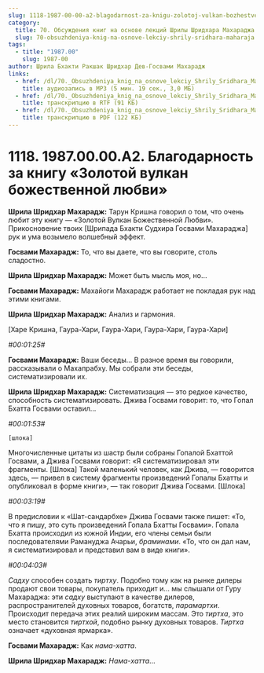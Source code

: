 ```yaml
---
slug: 1118-1987-00-00-a2-blagodarnost-za-knigu-zolotoj-vulkan-bozhestvennoj-lyubvi
category:
  title: 70. Обсуждения книг на основе лекций Шрилы Шридхара Махараджа
  slug: 70-obsuzhdeniya-knig-na-osnove-lekciy-shrily-sridhara-maharaja
tags:
  - title: "1987.00"
    slug: 1987-00
author: Шрила Бхакти Ракшак Шридхар Дев-Госвами Махарадж
links:
  - href: /dl/70._Obsuzhdeniya_knig_na_osnove_lekciy_Shrily_Sridhara_Maharaja/1118_1987.00.00.A2_SridharMj_Blagodarnost_za_knigu_Zolotoy_vulkan_bojestvennoy_lyubvi.mp3
    title: аудиозапись в MP3 (5 мин. 19 сек., 3,0 МБ)
  - href: /dl/70._Obsuzhdeniya_knig_na_osnove_lekciy_Shrily_Sridhara_Maharaja/1118_1987.00.00.A2_SridharMj_Blagodarnost_za_knigu_Zolotoy_vulkan_bojestvennoy_lyubvi.rtf
    title: транскрипцию в RTF (91 КБ)
  - href: /dl/70._Obsuzhdeniya_knig_na_osnove_lekciy_Shrily_Sridhara_Maharaja/1118_1987.00.00.A2_SridharMj_Blagodarnost_za_knigu_Zolotoy_vulkan_bojestvennoy_lyubvi.pdf
    title: транскрипцию в PDF (122 КБ)
---
```


# 1118. 1987.00.00.A2. Благодарность за книгу «Золотой вулкан божественной любви»

**Шрила Шридхар Махарадж:** Тарун Кришна говорил о том, что очень любит эту книгу — «Золотой Вулкан Божественной Любви». Прикосновение твоих [Шрипада Бхакти Судхира Госвами Махараджа] рук и ума возымело волшебный эффект.

**Госвами Махарадж:** То, что вы даете, что вы говорите, столь сладостно.

**Шрила Шридхар Махарадж:** Может быть мысль моя, но…

**Госвами Махарадж:** Махайоги Махарадж работает не покладая рук над этими книгами.

**Шрила Шридхар Махарадж:** Анализ и гармония.

[Харе Кришна, Гаура-Хари, Гаура-Хари, Гаура-Хари, Гаура-Хари]

*#00:01:25#*

**Госвами Махарадж:** Ваши беседы… В разное время вы говорили, рассказывали о Махапрабху. Мы собрали эти беседы, систематизировали их.

**Шрила Шридхар Махарадж:** Систематизация — это редкое качество, способность систематизировать. Джива Госвами говорит: то, что Гопал Бхатта Госвами оставил…

*#00:01:53#*

    [шлока]

Многочисленные цитаты из шастр были собраны Гопалой Бхаттой Госвами, а Джива Госвами говорит: «Я систематизировал эти фрагменты. [Шлока] Такой маленький человек, как Джива, — говорится здесь, — привел в систему фрагменты произведений Гопалы Бхатты и опубликовал в форме книги», — так говорит Джива Госвами. [Шлока]

*#00:03:19#*

В предисловии к «Шат-сандарбхе» Джива Госвами также пишет: «То, что я пишу, это суть произведений Гопала Бхатты Госвами». Гопала Бхатта происходил из южной Индии, его члены семьи были последователями Рамануджа Ачарьи, *браминами*. «То, что он дал нам, я систематизировал и представил вам в виде книги».

*#00:04:03#*

*Садху* способен создать *тиртху*. Подобно тому как на рынке дилеры продают свои товары, покупатель приходит и… мы слышали от Гуру Махараджа: эти *садху* выступают в качестве дилеров, распространителей духовных товаров, богатств, *парамартхи*. Происходит передача этих реалий широким массам. Это *тиртха*, это место становится *тиртхой*, подобно рынку духовных товаров. *Тиртха* означает «духовная ярмарка».

**Госвами Махарадж:** Как *нама-хатта*.

**Шрила Шридхар Махарадж:** *Нама-хатта*…

